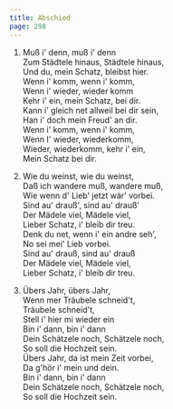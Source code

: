 ```yaml
---
title: Abschied
page: 298
---  
```



1. Muß i' denn, muß i' denn  
Zum Städtele hinaus, Städtele hinaus,  
Und du, mein Schatz, bleibst hier.  
Wenn i' komm, wenn i' komm,  
Wenn i' wieder, wieder komm  
Kehr i' ein, mein Schatz, bei dir.  
Kann i' gleich net allweil bei dir sein,  
Han i' doch mein Freud' an dir.  
Wenn i' komm, wenn i' komm,  
Wenn I' wieder, wiederkomm,  
Wieder, wiederkomm, kehr i' ein,  
Mein Schatz bei dir.  


2. Wie du weinst, wie du weinst,  
Daß ich wandere muß, wandere muß,  
Wie wenn d' Lieb' jetzt wär' vorbei.  
Sind au' drauß', sind au' drauß'  
Der Mädele viel, Mädele viel,  
Lieber Schatz, i' bleib dir treu.  
Denk du net, wenn i' ein andre seh',  
No sei mei' Lieb vorbei.  
Sind au' drauß, sind au' drauß  
Der Mädele viel, Mädele viel,  
Lieber Schatz, i' bleib dir treu.  


3. Übers Jahr, übers Jahr,  
Wenn mer Träubele schneid't,  
Träubele schneid't,  
Stell i' hier mi wieder ein  
Bin i' dann, bin i' dann  
Dein Schätzele noch, Schätzele noch,  
So soll die Hochzeit sein.  
Übers Jahr, da ist mein Zeit vorbei,  
Da g'hör i' mein und dein.  
Bin i' dann, bin i' dann  
Dein Schätzele noch, Schätzele noch,  
So soll die Hochzeit sein.  